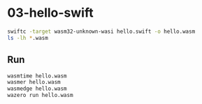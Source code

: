 # 03-hello-swift

```bash
swiftc -target wasm32-unknown-wasi hello.swift -o hello.wasm
ls -lh *.wasm
```

## Run

```bash
wasmtime hello.wasm
wasmer hello.wasm
wasmedge hello.wasm
wazero run hello.wasm
```